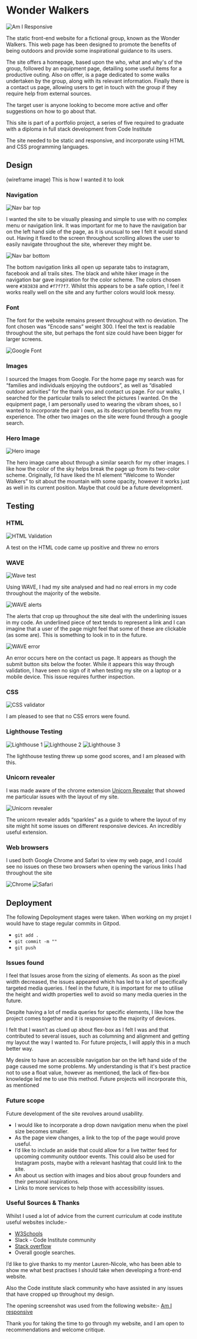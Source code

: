# Wonder Walkers
![Am I Responsive](/assets/images/readme%20images/am-i-responsive.png)

The static front-end website for a fictional group, known as the Wonder Walkers. This web page has been designed to promote the benefits of being outdoors and provide some inspirational guidance to its users. 

The site offers a homepage, based upon the who, what and why's of the group, followed by an equipment page, detailing some useful items for a productive outing. Also on offer, is a page dedicated to some walks undertaken by the group, along with its relevant information. Finally there is a contact us page, allowing users to get in touch with the group if they require help from external sources. 

The target user is anyone looking to become more active and offer suggestions on how to go about that. 

This site is part of a portfolio project, a series of five required to graduate with a diploma in full stack development from Code Institute

The site needed to be static and responsive, and incorporate using HTML and CSS programming languages.

## Design

(wireframe image)
This is how I wanted it to look

### Navigation

![Nav bar top](/assets/images/readme%20images/nav-bar-1.png)


I wanted the site to be visually pleasing and simple to use with no complex menu or navigation link. It was important for me to have the navigation bar on the left hand side of the page, as it is unusual to see I felt it would stand out. Having it fixed to the screen throughout scrolling allows the user to easily navigate throughout the site, wherever they might be.

![Nav bar bottom](/assets/images/readme%20images/nav-bar-2.png)

The bottom navigation links all open up separate tabs to instagram, facebook and all trails sites. The black and white hiker image in the navigation bar gave inspiration for the color scheme. The colors chosen were `#383838` and `#f7f7f7`. Whilst this appears to be a safe option, I feel it works really well on the site and any further colors would look messy.

### Font

The font for the website remains present throughout with no deviation. The font chosen was "Encode sans” weight 300. I feel the text is readable throughout the site, but perhaps the font size could have been bigger for larger screens.

![Google Font](/assets/images/readme%20images/google-font.png)

### Images

I sourced the Images from Google. For the home page my search was for “families and individuals enjoying the outdoors”, as well as “disabled outdoor activities” for the thank you and contact us page. For our walks, I searched for the particular trails to select the pictures I wanted. On the equipment page, I am personally used to wearing the vibram shoes, so I wanted to incorporate the pair I own, as its description benefits from my experience. The other two images on the site were found through a google search.

### Hero Image
![Hero image](/assets/images/readme%20images/hero-image-and-heading.png)

The hero image came about through a similar search for my other images. I like how the color of the sky helps break the page up from its two-color scheme. Originally, I’d have liked the h1 element “Welcome to Wonder Walkers” to sit about the mountain with some opacity, however it works just as well in its current position. Maybe that could be a future development.

## Testing

### HTML
![HTML Validation](/assets/images/readme%20images/html-validate.png)

A test on the HTML code came up positive and threw no errors

### WAVE
 ![Wave test](/assets/images/readme%20images/wave-test-7.png)

Using WAVE, I had my site analysed and had no real errors in my code throughout the majority of the website.

![WAVE alerts](/assets/images/readme%20images/wave-test-3.png)

The alerts that crop up throughout the site deal with the underlining issues in my code. An underlined piece of text tends to represent a link and I can imagine that a user of the page might feel that some of these are clickable (as some are). This is something to look in to in the future.

![WAVE error](/assets/images/readme%20images/wave-test-1.png)

An error occurs here on the contact us page. It appears as though the submit button sits below the footer. While it appears this way through validation, I have seen no sign of it when testing my site on a laptop or a mobile device. This issue requires further inspection.

### CSS
![CSS validator](/assets/images/readme%20images/w3c-css-validator.png)

I am pleased to see that no CSS errors were found.


### Lighthouse Testing
![Lighthouse 1](/assets/images/readme%20images/lighthouse-1.png)
![Lighthouse 2](/assets/images/readme%20images/lighthouse-2.png)
![Lighthouse 3](/assets/images/readme%20images/lighthouse-3.png)

The lighthouse testing threw up some good scores, and I am pleased with this.

### Unicorn revealer

I was made aware of the chrome extension [Unicorn Revealer](https://chrome.google.com/webstore/detail/unicorn-revealer/lmlkphhdlngaicolpmaakfmhplagoaln) that showed me particular issues with the layout of my site.

![Unicorn revealer](/assets/images/readme%20images/unicorn-revealer-1.png)

The unicorn revealer adds “sparkles” as a guide to where the layout of my site might hit some issues on different responsive devices. An incredibly useful extension.

### Web browsers
I used both Google Chrome and Safari to view my web page, and I could see no issues on these two browsers when opening the various links I had throughout the site

![Chrome](/assets/images/readme%20images/chrome-test.png)
![Safari](/assets/images/readme%20images/safari-test.png)

## Deployment
The following Depoloyment stages were taken. When working on my projet I would have to stage regular commits in Gitpod.

* `git add .` 
* `git commit -m ""`
* `git push`

### Issues found

I feel that Issues arose from the sizing of elements. As soon as the pixel width decreased, the issues appeared which has led to a lot of specifically targeted media queries. I feel in the future, it is important for me to utilise the height and width properties well to avoid so many media queries in the future.

Despite having a lot of media queries for specific elements, I like how the project comes together and it is responsive to the majority of devices.

I felt that I wasn’t as clued up about flex-box as I felt I was and that contributed to several issues, such as columning and alignment and getting my layout the way I wanted to. For future projects, I will apply this in a much better way.

My desire to have an accessible navigation bar on the left hand side of the page caused me some problems. My understanding is that it's best practice not to use a float value, however as mentioned, the lack of flex-box knowledge led me to use this method. Future projects will incorporate this, as mentioned

### Future scope

Future development of the site revolves around usability. 
* I would like to incorporate a drop down navigation menu when the pixel size becomes smaller. 
* As the page view changes, a link to the top of the page would prove useful. 
* I’d like to include an aside that could allow for a live twitter feed for upcoming community outdoor events. This could also be used for Instagram posts, maybe with a relevant hashtag that could link to the site.
* An about us section with images and bios about group founders and their personal inspirations. 
* Links to more services to help those with accessibility issues.

### Useful Sources & Thanks

Whilst I used a lot of advice from the current curriculum at code institute useful websites include:-

* [W3Schools](https://www.w3schools.com/default.asp)
* Slack - Code Institute community
* [Stack overflow](https://stackoverflow.com/)
* Overall google searches.

 
I’d like to give thanks to my mentor Lauren-Nicole, who has been able to show me what best practises I should take when developing a front-end website.

Also the Code institute slack community who have assisted in any issues that have cropped up throughout my design.

The opening screenshot was used from the following website:- [Am I responsive](https://ui.dev/amiresponsive)

Thank you for taking the time to go through my website, and I am open to recommendations and welcome critique. 

